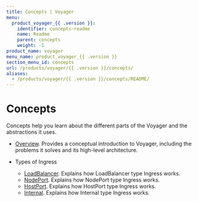 ```yaml
---
title: Concepts | Voyager
menu:
  product_voyager_{{ .version }}:
    identifier: concepts-readme
    name: Readme
    parent: concepts
    weight: -1
product_name: voyager
menu_name: product_voyager_{{ .version }}
section_menu_id: concepts
url: /products/voyager/{{ .version }}/concepts/
aliases:
  - /products/voyager/{{ .version }}/concepts/README/
---
```

# Concepts

Concepts help you learn about the different parts of the Voyager and the abstractions it uses.

- [Overview](/docs/concepts/overview.md). Provides a conceptual introduction to Voyager, including the problems it solves and its high-level architecture.

- Types of Ingress
  - [LoadBalancer](/docs/concepts/ingress-types/loadbalancer.md). Explains how LoadBalancer type Ingress works.
  - [NodePort](/docs/concepts/ingress-types/nodeport.md). Explains how NodePort type Ingress works.
  - [HostPort](/docs/concepts/ingress-types/hostport.md). Explains how HostPort type Ingress works.
  - [Internal](/docs/concepts/ingress-types/internal.md). Explains how Internal type Ingress works.
